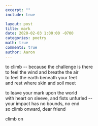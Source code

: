 ```yaml
---
excerpt: ""
include: true

layout: post
title: mark 
date: 2020-02-03 1:00:00 -0700
categories: poetry
math: true
comments: true
author: Aaron
---
```





to climb -- because the challenge is there  
to feel the wind and breathe the air  
to feel the earth beneath your feet  
and rest where skin and soil meet  

to leave your mark upon the world  
with heart on sleeve, and fists unfurled --  
your impact has no bounds, no end  
so climb onward, dear friend  

climb on
